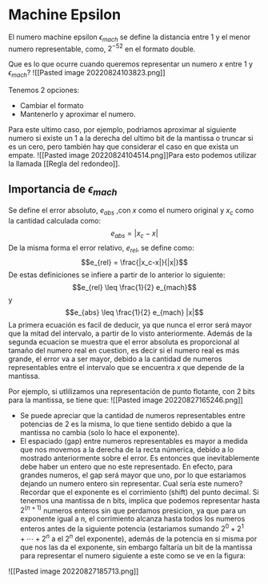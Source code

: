 # Machine Epsilon

El numero machine epsilon $\epsilon_{mach}$  se define la distancia entre 1 y el menor numero representable, como, $2^{-52}$ en el formato double. 

Que es lo que ocurre cuando queremos representar un numero $x$ entre 1 y $\epsilon_{mach}$? ![[Pasted image 20220824103823.png]]

Tenemos 2 opciones:
- Cambiar el formato
- Mantenerlo y aproximar el numero.

Para este ultimo caso, por ejemplo, podriamos aproximar al siguiente numero si existe un 1 a la derecha del ultimo bit de la mantissa o truncar si es un cero, pero también hay que considerar el caso en que exista un empate.
![[Pasted image 20220824104514.png]]Para esto podemos utilizar la llamada [[Regla del redondeo]].

## Importancia de $\epsilon_{mach}$

Se define el error absoluto, $e_{abs}$ ,con $x$ como el numero original y $x_c$  como la cantidad calculada como: $$e_{abs}=|x_c-x|$$
De la misma forma el error relativo, $e_{rel}$, se define como: $$e_{rel} = \frac{|x_c-x|}{|x|}$$
De estas definiciones se infiere a partir de lo anterior lo siguiente:$$e_{rel} \leq \frac{1}{2} e_{mach}$$
y$$e_{abs} \leq \frac{1}{2} e_{mach} |x|$$
La primera ecuación es facil de deducir, ya que nunca el error será mayor que la mitad del intervalo, a partir de lo visto anteriormente. Además de la segunda ecuacion se muestra que el error absoluta es proporcional al tamaño del numero real en cuestion, es decir si el numero real es más grande, el error va a ser mayor, debido a la cantidad de numeros representables entre el intervalo que se encuentra $x$ que depende de la mantissa.

Por ejemplo, si utlilizamos una representación de punto flotante, con 2 bits para la mantissa, se tiene que:
![[Pasted image 20220827165246.png]]

- Se puede apreciar que la cantidad de numeros representables entre potencias de 2 es la misma, lo que tiene sentido debido a que la mantissa no cambia (solo lo hace el exponente).
- El espaciado (gap) entre numeros representables es mayor a medida que nos movemos a la derecha de la recta  númerica, debido a lo mostrado anteriormente sobre el error. Es entonces que inevitablemente debe haber un entero que no este representado. En efecto, para grandes numeros, el gap será mayor que uno, por lo que estariamos dejando un numero entero sin representar.
Cual sería este numero?
Recordar que el exponente es el corrimiento (shift) del punto decimal.  Si tenemos una mantissa de n bits, implica que podemos representar hasta $2^{(n+1)}$  numeros enteros sin que perdamos presicion, ya que para un exponente igual a n, el corrimiento alcanza hasta todos los numeros enteros antes de la siguiente potencia (estariamos sumando $2^0+2^1+\cdots+2^n$ a el $2^n$ del exponente), además de la potencia en si misma por que nos las da el exponente, sin embargo faltaría un bit de la mantissa para representar el numero siguiente a este como se ve en la figura:

![[Pasted image 20220827185713.png]]
